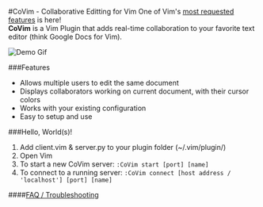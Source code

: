 #CoVim - Collaborative Editting for Vim
One of Vim's [most requested features](http://www.vim.org/sponsor/vote_results.php) is here!  
__CoVim__ is a Vim Plugin that adds real-time collaboration to your favorite text editor (think Google Docs for Vim).

![Demo Gif](http://i.imgur.com/6iSettg.gif "Demo Gif")

###Features
- Allows multiple users to edit the same document
- Displays collaborators working on current document, with their cursor colors 
- Works with your existing configuration
- Easy to setup and use

###Hello, World(s)!
1. Add client.vim & server.py to your plugin folder (~/.vim/plugin/)
2. Open Vim
3. To start a new CoVim server: `:CoVim start [port] [name]`
4. To connect to a running server: `:CoVim connect [host address / 'localhost'] [port] [name]`

####[FAQ / Troubleshooting](https://github.com/FredKSchott/CoVim/wiki/FAQ---Troubleshooting)
